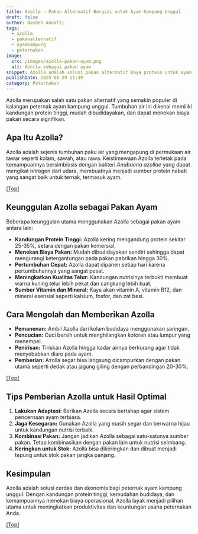 ```yaml
---
title: Azolla - Pakan Alternatif Bergizi untuk Ayam Kampung Unggul
draft: false
author: Nasheh Annafii
tags:
  - azolla
  - pakanalternatif
  - ayamkampung
  - peternakan
image:
  src: /images/azolla-pakan-ayam.png
  alt: Azolla sebagai pakan ayam
snippet: Azolla adalah solusi pakan alternatif kaya protein untuk ayam kampung unggul. Kenali manfaat, cara pengolahan, dan tips pemberiannya untuk meningkatkan produktivitas dan menekan biaya pakan ternak Anda.
publishDate: 2025-06-29 11:39
category: Peternakan
---
```


Azolla merupakan salah satu pakan alternatif yang semakin populer di kalangan peternak ayam kampung unggul. Tumbuhan air ini dikenal memiliki kandungan protein tinggi, mudah dibudidayakan, dan dapat menekan biaya pakan secara signifikan.

## Apa Itu Azolla?

Azolla adalah sejenis tumbuhan paku air yang mengapung di permukaan air tawar seperti kolam, sawah, atau rawa. Keistimewaan Azolla terletak pada kemampuannya bersimbiosis dengan bakteri *Anabaena azollae* yang dapat mengikat nitrogen dari udara, membuatnya menjadi sumber protein nabati yang sangat baik untuk ternak, termasuk ayam.

<a href="#top">[Top]</a>

## Keunggulan Azolla sebagai Pakan Ayam

Beberapa keunggulan utama menggunakan Azolla sebagai pakan ayam antara lain:

- **Kandungan Protein Tinggi:** Azolla kering mengandung protein sekitar 25-35%, setara dengan pakan komersial.
- **Menekan Biaya Pakan:** Mudah dibudidayakan sendiri sehingga dapat mengurangi ketergantungan pada pakan pabrikan hingga 30%.
- **Pertumbuhan Cepat:** Azolla dapat dipanen setiap hari karena pertumbuhannya yang sangat pesat.
- **Meningkatkan Kualitas Telur:** Kandungan nutrisinya terbukti membuat warna kuning telur lebih pekat dan cangkang lebih kuat.
- **Sumber Vitamin dan Mineral:** Kaya akan vitamin A, vitamin B12, dan mineral esensial seperti kalsium, fosfor, dan zat besi.

## Cara Mengolah dan Memberikan Azolla

- **Pemanenan:** Ambil Azolla dari kolam budidaya menggunakan saringan.
- **Pencucian:** Cuci bersih untuk menghilangkan kotoran atau lumpur yang menempel.
- **Penirisan:** Tiriskan Azolla hingga kadar airnya berkurang agar tidak menyebabkan diare pada ayam.
- **Pemberian:** Azolla segar bisa langsung dicampurkan dengan pakan utama seperti dedak atau jagung giling dengan perbandingan 20-30%.

<a href="#top">[Top]</a>

## Tips Pemberian Azolla untuk Hasil Optimal

1.  **Lakukan Adaptasi:** Berikan Azolla secara bertahap agar sistem pencernaan ayam terbiasa.
2.  **Jaga Kesegaran:** Gunakan Azolla yang masih segar dan berwarna hijau untuk kandungan nutrisi terbaik.
3.  **Kombinasi Pakan:** Jangan jadikan Azolla sebagai satu-satunya sumber pakan. Tetap kombinasikan dengan pakan lain untuk nutrisi seimbang.
4.  **Keringkan untuk Stok:** Azolla bisa dikeringkan dan dibuat menjadi tepung untuk stok pakan jangka panjang.

## Kesimpulan

Azolla adalah solusi cerdas dan ekonomis bagi peternak ayam kampung unggul. Dengan kandungan protein tinggi, kemudahan budidaya, dan kemampuannya menekan biaya operasional, Azolla layak menjadi pilihan utama untuk meningkatkan produktivitas dan keuntungan usaha peternakan Anda.

<a href="#top">[Top]</a>